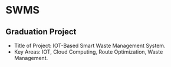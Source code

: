 # SWMS
## Graduation Project
* Title of Project: IOT-Based Smart Waste Management System.
* Key Areas: IOT, Cloud Computing, Route Optimization,
Waste Management.
